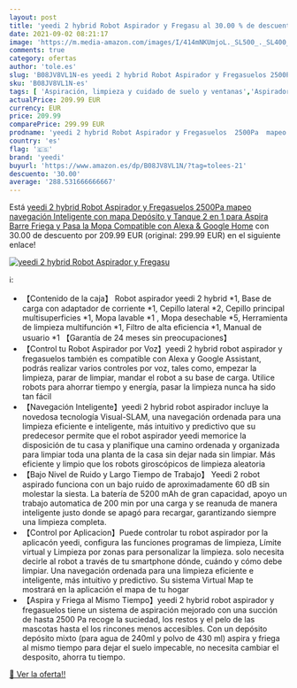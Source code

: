 ```yaml
---
layout: post
title: 'yeedi 2 hybrid Robot Aspirador y Fregasu al 30.00 % de descuento'
date: 2021-09-02 08:21:17
image: 'https://m.media-amazon.com/images/I/414mNKUmjoL._SL500_._SL400_.jpg'
comments: true
category: ofertas
author: 'tole.es'
slug: 'B08JV8VL1N-es yeedi 2 hybrid Robot Aspirador y Fregasuelos 2500Pa mapeo...'
sku: 'B08JV8VL1N-es'
tags: [ 'Aspiración, limpieza y cuidado de suelo y ventanas','Aspiradoras','Hogar y cocina','Robots aspiradores','alexa','google','home','yeedi', ]
actualPrice: 209.99 EUR
currency: EUR
price: 209.99
comparePrice: 299.99 EUR
prodname: 'yeedi 2 hybrid Robot Aspirador y Fregasuelos  2500Pa  mapeo navegación Inteligente con mapa  Depósito y Tanque 2 en 1 para Aspira  Barre  Friega y Pasa la Mopa  Compatible con Alexa & Google Home'
country: 'es'
flag: '🇪🇸'
brand: 'yeedi'
buyurl: 'https://www.amazon.es/dp/B08JV8VL1N/?tag=tolees-21'
descuento: '30.00'
average: '288.531666666667'
---
```


Está [yeedi 2 hybrid Robot Aspirador y Fregasuelos  2500Pa  mapeo navegación Inteligente con mapa  Depósito y Tanque 2 en 1 para Aspira  Barre  Friega y Pasa la Mopa  Compatible con Alexa & Google Home](https://www.amazon.es/dp/B08JV8VL1N/?tag=tolees-21) con 30.00 de descuento por 209.99 EUR (original: 299.99 EUR) en el siguiente enlace!

[![yeedi 2 hybrid Robot Aspirador y Fregasu](https://m.media-amazon.com/images/I/414mNKUmjoL._SL500_._SL400_.jpg)](https://www.amazon.es/dp/B08JV8VL1N/?tag=tolees-21)

ℹ️:

- 【Contenido de la caja】 Robot aspirador yeedi 2 hybrid *1, Base de carga con adaptador de corriente *1, Cepillo lateral *2, Cepillo principal multisuperficies *1, Mopa lavable *1 , Mopa desechable *5, Herramienta de limpieza multifunción *1, Filtro de alta eficiencia *1, Manual de usuario *1 【Garantía de 24 meses sin preocupaciones】
- 【Control tu Robot Aspirador por Voz】yeedi 2 hybrid robot aspirador y fregasuelos también es compatible con Alexa y Google Assistant, podrás realizar varios controles por voz, tales como, empezar la limpieza, parar de limpiar, mandar el robot a su base de carga. Utilice robots para ahorrar tiempo y energía, pasar la limpieza nunca ha sido tan fácil
- 【Navegación Inteligente】yeedi 2 hybrid robot aspirador incluye la novedosa tecnología Visual-SLAM, una navegación ordenada para una limpieza eficiente e inteligente, más intuitivo y predictivo que su predecesor permite que el robot aspirador yeedi memorice la disposición de tu casa y planifique una camino ordenada y organizada para limpiar toda una planta de la casa sin dejar nada sin limpiar. Más eficiente y limpio que los robots giroscópicos de limpieza aleatoria
- 【Bajo Nivel de Ruido y Largo Tiempo de Trabajo】 Yeedi 2 robot aspirado funciona con un bajo ruido de aproximadamente 60 dB sin molestar la siesta. La batería de 5200 mAh de gran capacidad, apoyo un trabajo automatica de 200 min por una carga y se reanuda de manera inteligente justo donde se apagó para recargar, garantizando siempre una limpieza completa.
- 【Control por Aplicacion】Puede controlar tu robot aspirador por la aplicacón yeedi, configura las funciones programas de limpieza, Límite virtual y Limpieza por zonas para personalizar la limpieza. solo necesita decirle al robot a través de tu smartphone dónde, cuándo y cómo debe limpiar. Una navegación ordenada para una limpieza eficiente e inteligente, más intuitivo y predictivo. Su sistema Virtual Map te mostrará en la aplicación el mapa de tu hogar
- 【Aspira y Friega al Mismo Tiempo】yeedi 2 hybrid robot aspirador y fregasuelos tiene un sistema de aspiración mejorado con una succión de hasta 2500 Pa recoge la suciedad, los restos y el pelo de las mascotas hasta el los rincones menos accesibles. Con un depósito depósito mixto (para agua de 240ml y polvo de 430 ml) aspira y friega al mismo tiempo para dejar el suelo impecable, no necesita cambiar el desposito, ahorra tu tiempo.

[🛒 Ver la oferta!!](https://www.amazon.es/dp/B08JV8VL1N/?tag=tolees-21)
